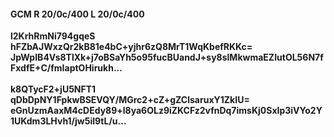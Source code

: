 #### GCM R 20/0c/400 L 20/0c/400
**l2KrhRmNi794gqeS**<br/>**hFZbAJWxzQr2kB81e4bC+yjhr6zQ8MrT1WqKbefRKKc=**<br/>**JpWpIB4Vs8TlXk+j7oBSaYh5o95fucBUandJ+sy8slMkwmaEZIutOL56N7fFxdfE+C/fmIaptOHirukh...**<br/><br/>
**k8QTycF2+jU5NFT1**<br/>**qDbDpNY1FpkwBSEVQY/MGrc2+cZ+gZClsaruxY1ZkIU=**<br/>**eGnUzmAaxM4cDEdy89+l8ya6OLz9iZKCFz2vfnDq7imsKj0SxIp3iVYo2Y1UKdm3LHvh1/jw5il9tL/u...**